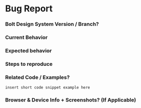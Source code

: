<!-- Note: before submitting an issue, please make sure you've checked out our component-level docs (https://boltdesignsystem.com/pattern-lab/) and guidelines (https://ionicfraboltdesignsystem.com/docs/)! -->

# Bug Report

### Bolt Design System Version / Branch?
<!-- ex. v2.x, latest, v1.8.3, master, etc -->


### Current Behavior
<!-- What's the particular bug or issue you're seeing? -->


### Expected behavior
<!-- How are you expecting things to behave? -->


### Steps to reproduce
<!-- What steps are needed to replicate the issue? Can you provide a link? -->


### Related Code / Examples?
<!-- If you're able to illustrate a bug or particular feature request with an example, please provide a link or snippet of code to help frame up the issue. -->

```
insert short code snippet example here
```

### Browser & Device Info + Screenshots? (If Applicable)
<!-- For anything that might be browser or device-related, list out any other info that might help better explain the particular issue / bug. Console logs, suggestions on how to fix, browser / device versions, screenshots, etc. -->

